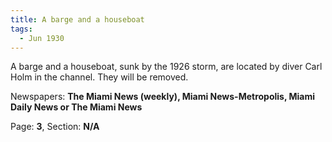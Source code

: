 ```yaml
---  
title: A barge and a houseboat  
tags:  
  - Jun 1930  
---  
```

  
A barge and a houseboat, sunk by the 1926 storm, are located by diver Carl Holm in the channel. They will be removed.  
  
Newspapers: **The Miami News (weekly), Miami News-Metropolis, Miami Daily News or The Miami News**  
  
Page: **3**, Section: **N/A** 
